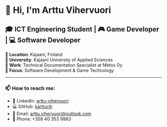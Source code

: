 # 👋 Hi, I'm Arttu Vihervuori

## 🎓 ICT Engineering Student | 🎮 Game Developer | 💻 Software Developer

📍 **Location**: Kajaani, Finland  
🏫 **University**: Kajaani University of Applied Sciences  
💼 **Work**: Technical Documentation Specialist at Metos Oy  
🎯 **Focus**: Software Development & Game Technology  

---

### 📫 How to reach me:
- 💼 LinkedIn: [arttu-vihervuori](https://www.linkedin.com/in/arttu-vihervuori/)
- 💻 GitHub: [kartturih](https://github.com/kartturih)  
- 📧 Email: arttu.vihervuori@outlook.com
- 📱 Phone: +358 40 353 9883
